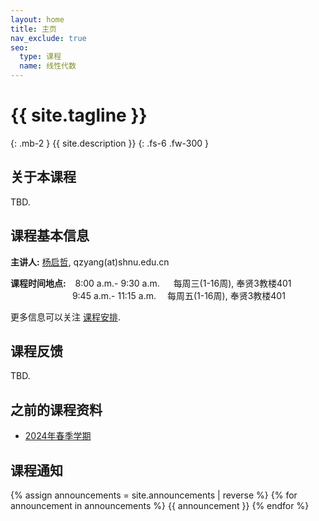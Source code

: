 ```yaml
---
layout: home
title: 主页
nav_exclude: true
seo:
  type: 课程
  name: 线性代数
---
```


# {{ site.tagline }}
{: .mb-2 }
{{ site.description }}
{: .fs-6 .fw-300 }

<!-- {% if site.announcements %}
{{ site.announcements.last }}
[Announcements](announcements.md){: .btn .btn-outline .fs-3 }
{% endif %} -->

## 关于本课程

TBD.

## 课程基本信息

**主讲人:** [杨启哲](https://basics.sjtu.edu.cn/~yangqizhe/), qzyang(at)shnu.edu.cn

**课程时间地点:** &ensp;&nbsp;8:00 a.m.- 9:30 a.m. &emsp; 每周三(1-16周), 奉贤3教楼401
 <br/>&emsp;&emsp;&emsp;&emsp;&emsp;&emsp;&nbsp;&ensp;&nbsp;9:45 a.m.- 11:15 a.m. &emsp;每周五(1-16周), 奉贤3教楼401


 更多信息可以关注 [课程安排](schedule.md).



## 课程反馈

TBD.

<!--
我们建立了一个长期的课程反馈问卷:

- [《线性大叔》课程调查问卷](https://www.wjx.cn/vm/QBVxm2f.aspx#)

欢迎大家提出关于本课程的问题或建议。
-->


## 之前的课程资料

- [2024年春季学期](https://www.la2024s.spacepenguin.com.cn)

## 课程通知

{% assign announcements = site.announcements | reverse %}
{% for announcement in announcements %}
{{ announcement }}
{% endfor %}

